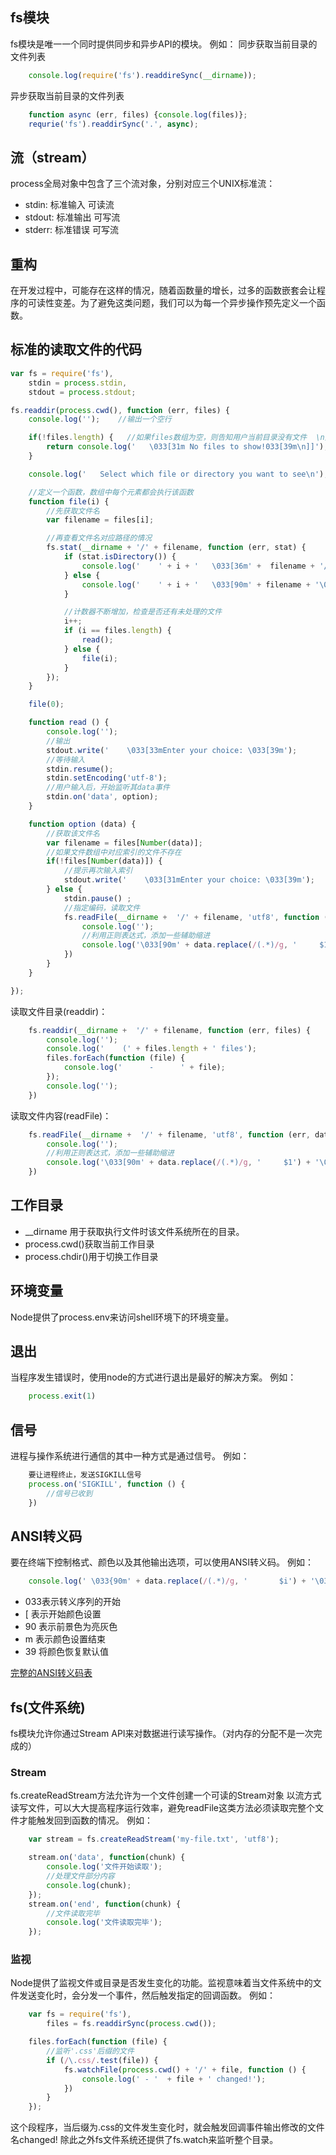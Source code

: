 ## fs模块

fs模块是唯一一个同时提供同步和异步API的模块。
例如：
同步获取当前目录的文件列表
```javascript
	console.log(require('fs').readdireSync(__dirname));
```

异步获取当前目录的文件列表
```javascript
	function async (err, files) {console.log(files)};
	requrie('fs').readdirSync('.', async);
```

## 流（stream）

process全局对象中包含了三个流对象，分别对应三个UNIX标准流：
- stdin: 标准输入	可读流
- stdout: 标准输出   可写流
- stderr: 标准错误   可写流
	
## 重构

在开发过程中，可能存在这样的情况，随着函数量的增长，过多的函数嵌套会让程序的可读性变差。为了避免这类问题，我们可以为每一个异步操作预先定义一个函数。

## 标准的读取文件的代码

```javascript
var fs = require('fs'),
	stdin = process.stdin,
	stdout = process.stdout;

fs.readdir(process.cwd(), function (err, files) {
	console.log('');    //输出一个空行

	if(!files.length) {	  //如果files数组为空，则告知用户当前目录没有文件  \n是换行
		return console.log('   \033[31m No files to show!033[39m\n]]');
	}

	console.log('   Select which file or directory you want to see\n');

	//定义一个函数，数组中每个元素都会执行该函数
	function file(i) {
		//先获取文件名
		var filename = files[i];

		//再查看文件名对应路径的情况
		fs.stat(__dirname + '/' + filename, function (err, stat) {
			if (stat.isDirectory()) {
				console.log('    ' + i + '   \033[36m' +  filename + '/\033[39m');
			} else {
				console.log('    ' + i + '   \033[90m' + filename + '\033[39m');
			}

			//计数器不断增加，检查是否还有未处理的文件
			i++;
			if (i == files.length) {
				read();
			} else {
				file(i);
			}
		});
	} 

	file(0);

	function read () {
		console.log('');
		//输出
		stdout.write('    \033[33mEnter your choice: \033[39m');
		//等待输入
		stdin.resume();
		stdin.setEncoding('utf-8');
		//用户输入后，开始监听其data事件
		stdin.on('data', option);
	}

	function option (data) {
		//获取该文件名
		var filename = files[Number(data)];
		//如果文件数组中对应索引的文件不存在
		if(!files[Number(data)]) {
			//提示再次输入索引
			stdout.write('    \033[31mEnter your choice: \033[39m');
		} else {
			stdin.pause() ;
			//指定编码，读取文件
			fs.readFile(__dirname +  '/' + filename, 'utf8', function (err, data) {
				console.log('');
				//利用正则表达式，添加一些辅助缩进
				console.log('\033[90m' + data.replace(/(.*)/g, '     $1') + '\033[39m');
			})
		}
	}

});
```

读取文件目录(readdir)：
```javascript
	fs.readdir(__dirname +  '/' + filename, function (err, files) {
		console.log('');
		console.log('    (' + files.length + ' files');
		files.forEach(function (file) {
			console.log('      -      ' + file);
		});
		console.log('');
	})
```

读取文件内容(readFile)：
```javascript
	fs.readFile(__dirname +  '/' + filename, 'utf8', function (err, data) {
		console.log('');
		//利用正则表达式，添加一些辅助缩进
		console.log('\033[90m' + data.replace(/(.*)/g, '     $1') + '\033[39m');
	})
```		

## 工作目录

- __dirname 用于获取执行文件时该文件系统所在的目录。
- process.cwd()获取当前工作目录
- process.chdir()用于切换工作目录

## 环境变量

Node提供了process.env来访问shell环境下的环境变量。


## 退出

当程序发生错误时，使用node的方式进行退出是最好的解决方案。
例如：
```javascript
	process.exit(1)
```


## 信号
	
进程与操作系统进行通信的其中一种方式是通过信号。
例如：
```javascript
	要让进程终止，发送SIGKILL信号
    process.on('SIGKILL', function () {
    	//信号已收到
	})
```

## ANSI转义码

要在终端下控制格式、颜色以及其他输出选项，可以使用ANSI转义码。
例如：
```javascript
	console.log(' \033{90m' + data.replace(/(.*)/g, '       $i') + '\033[39m');
```

- 033表示转义序列的开始
- [ 表示开始颜色设置
-  90 表示前景色为亮灰色
- m 表示颜色设置结束
- 39 将颜色恢复默认值

[完整的ANSI转义码表](http://en.wikipedia.org/wiki/ansi_escape_code)

## fs(文件系统)

fs模块允许你通过Stream API来对数据进行读写操作。（对内存的分配不是一次完成的）

### Stream

fs.createReadStream方法允许为一个文件创建一个可读的Stream对象
以流方式读写文件，可以大大提高程序运行效率，避免readFile这类方法必须读取完整个文件才能触发回到函数的情况。
例如：
```javascript
	var stream = fs.createReadStream('my-file.txt', 'utf8');

	stream.on('data', function(chunk) {
		console.log('文件开始读取');
		//处理文件部分内容
		console.log(chunk);
	});
	stream.on('end', function(chunk) {
		//文件读取完毕
		console.log('文件读取完毕');
	});
```

### 监视

Node提供了监视文件或目录是否发生变化的功能。监视意味着当文件系统中的文件发送变化时，会分发一个事件，然后触发指定的回调函数。
例如：
```javascript
	var fs = require('fs'),
		files = fs.readdirSync(process.cwd());

	files.forEach(function (file) {
		//监听'.css'后缀的文件
		if (/\.css/.test(file)) {
			fs.watchFile(process.cwd() + '/' + file, function () {
				console.log(' - '  + file + ' changed!');
			})
		}
	});
```
这个段程序，当后缀为.css的文件发生变化时，就会触发回调事件输出修改的文件名changed!	
除此之外fs文件系统还提供了fs.watch来监听整个目录。



